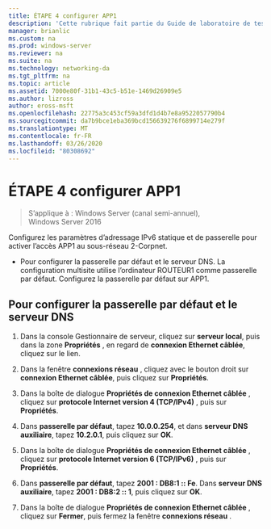 ```yaml
---
title: ÉTAPE 4 configurer APP1
description: 'Cette rubrique fait partie du Guide de laboratoire de test : illustrer un déploiement multisite DirectAccess pour Windows Server 2016'
manager: brianlic
ms.custom: na
ms.prod: windows-server
ms.reviewer: na
ms.suite: na
ms.technology: networking-da
ms.tgt_pltfrm: na
ms.topic: article
ms.assetid: 7000e80f-31b1-43c5-b51e-1469d26909e5
ms.author: lizross
author: eross-msft
ms.openlocfilehash: 22775a3c453cf59a3dfd1d4b7e8a9522057790b4
ms.sourcegitcommit: da7b9bce1eba369bcd156639276f6899714e279f
ms.translationtype: MT
ms.contentlocale: fr-FR
ms.lasthandoff: 03/26/2020
ms.locfileid: "80308692"
---
```

# <a name="step-4-configure-app1"></a>ÉTAPE 4 configurer APP1

>S’applique à : Windows Server (canal semi-annuel), Windows Server 2016

Configurez les paramètres d’adressage IPv6 statique et de passerelle pour activer l’accès APP1 au sous-réseau 2-Corpnet.  
  
- Pour configurer la passerelle par défaut et le serveur DNS. La configuration multisite utilise l’ordinateur ROUTEUR1 comme passerelle par défaut. Configurez la passerelle par défaut sur APP1.  
  
## <a name="to-configure-the-default-gateway-and-dns-server"></a>Pour configurer la passerelle par défaut et le serveur DNS  
  
1.  Dans la console Gestionnaire de serveur, cliquez sur **serveur local**, puis dans la zone **Propriétés** , en regard de **connexion Ethernet câblée**, cliquez sur le lien.  
  
2.  Dans la fenêtre **connexions réseau** , cliquez avec le bouton droit sur **connexion Ethernet câblée**, puis cliquez sur **Propriétés**.  
  
3.  Dans la boîte de dialogue **Propriétés de connexion Ethernet câblée** , cliquez sur **protocole Internet version 4 (TCP/IPv4)** , puis sur **Propriétés**.  
  
4.  Dans **passerelle par défaut**, tapez **10.0.0.254**, et dans **serveur DNS auxiliaire**, tapez **10.2.0.1**, puis cliquez sur **OK**.  
  
5.  Dans la boîte de dialogue **Propriétés de connexion Ethernet câblée** , cliquez sur **protocole Internet version 6 (TCP/IPv6)** , puis sur **Propriétés**.  
  
6.  Dans **passerelle par défaut**, tapez **2001 : DB8:1 :: Fe**. Dans **serveur DNS auxiliaire**, tapez **2001 : DB8:2 :: 1**, puis cliquez sur **OK**.  
  
7.  Dans la boîte de dialogue **Propriétés de connexion Ethernet câblée** , cliquez sur **Fermer**, puis fermez la fenêtre **connexions réseau** .  
  


